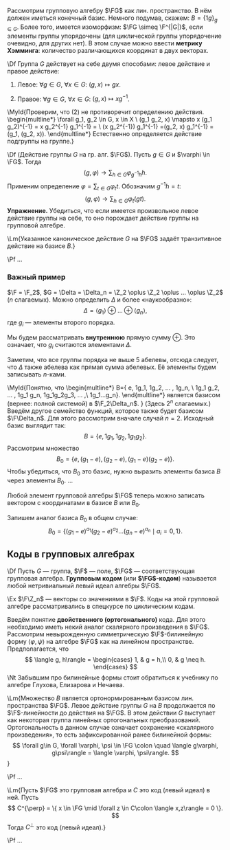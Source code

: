 Рассмотрим групповую алгебру $\FG$ как лин. пространство. В нём должен
иметься конечный базис. Немного подумав, скажем: $B = \{1g \}_{g \in G}$.
Более того, имеется изоморфизм: $\FG \simeq \F^{|G|}$, если элементы
группы упорядочены (для циклической группы упорядочение очевидно, для 
других нет). В этом случае можно ввести **метрику Хэмминга**: 
количество различающихся координат в двух векторах.

\Df Группа $G$ действует на себе двумя способами: левое действие и
правое действие:

1. Левое: $\forall g \in G$, $\forall x \in G$: $(g,x) \mapsto gx$.

2. Правое: $\forall g \in G$, $\forall x \in G$: $(g,x) \mapsto xg^{-1}$.

\MyId{Проверим, что (2) не противоречит определению действия.
\begin{multline*}
	\forall g_1, g_2 \in G, x \in X	\\
	(g_1 g_2, x) \mapsto x (g_1 g_2)^{-1} = x g_2^{-1} g_1^{-1} = \\
	(x g_2^{-1}) g_1^{-1} =(g_2, x) g_1^{-1} = (g_1, (g_2, x)).
\end{multline*}
Естественно определяется действие подгруппы на группе.}

\Df (Действие группы $G$ на гр. алг. $\FG$). Пусть $g \in G$ и $\varphi
\in \FG$. Тогда
$$
	(g, \varphi) \to \sum_{h \in G} \varphi_{g^{-1}h} h.
$$
Применим определение $\varphi = \sum_{t \in G} \varphi_t t$. Обозначим
$g^{-1} h = t$:
$$
	(g, \varphi) \to \sum_{h \in G} \varphi_{t} (gt).
$$
**Упражнение.** Убедиться, что если имеется произвольное левое действие 
группы на себе, то оно порождает действие группы на групповой алгебре.

\Lm{Указанное каноническое действие $G$ на $\FG$ задаёт транзитивное 
действие на базисе $B$.}

\Pf …

### Важный пример

$\F = \F_2$, $G = \Delta = \Delta_n = \Z_2 \oplus \Z_2 \oplus …  \oplus \Z_2$
($n$ слагаемых). Можно определить $\Delta$ и более «наукообразно»:
$$
	\Delta = \langle g_1\rangle \oplus … \oplus \langle g_n\rangle,
$$
где $g_i$ — элементы второго порядка.

Мы будем рассматривать **внутреннюю** прямую сумму ${\oplus}$. Это означает, 
что $g_i$ считаются элементами $\Delta$.

Заметим, что все группы порядка не выше 5 абелевы, отсюда следует, что
$\Delta$ также абелева как прямая сумма абелевых. Её элементы будем 
записывать $n$-ками.

\MyId{Понятно, что 
\begin{multline*}
	B=\{ e, 1g_1, 1g_2, … , 1g_n, \\
		1g_1 g_2, … , 1g_1 g_n, 1g_1g_2g_3, … ,\\
		1g_1…g_n\}.
\end{multline*}
является базисом (вернее: полной системой) в $\F_2\Delta_n$. }
(Здесь $2^n$ слагаемых.) Введём другое
семейство функций, которое также будет базисом $\F\Delta_n$. Для этого
рассмотрим вначале случай $n = 2$. Исходный базис выглядит так:
$$
	B = \{e, 1g_1, 1g_2, 1g_1g_2 \}.
$$
Рассмотрим множество
$$
	B_0 = \{e, (g_1 - e), (g_2 - e), (g_1 - e)(g_2 - e) \}.
$$
Чтобы убедиться, что $B_0$ это базис, нужно выразить элементы базиса 
$B$ через элементы $B_0$. …

Любой элемент групповой алгебры $\FG$ теперь можно записать вектором с
координатами в базисе $B$ или $B_0$. 

Запишем аналог базиса $B_0$ в общем случае:
$$
	B_0 = \{   (g_1 - e)^{a_1} (g_2 - e)^{a_2} … (g_n - e)^{a_n} 
		\mid a_i = 0, 1 \}.
$$

## Коды в групповых алгебрах

\Df Пусть $G$ — группа, $\F$ — поле, $\FG$ — соответствующая групповая 
алгебра. **Групповым кодом** (или **$\FG$-кодом**) называется любой
нетривиальный левый идеал алгебры $\FG$.

\Ex $\F\Z_n$ — векторы со значениями в $\F$. Коды на этой групповой
алгебре рассматривались в спецкурсе по циклическим кодам.

Введём понятие **двойственного (ортогонального)** кода. Для этого
необходимо иметь некий аналог скалярного произведения в $\FG$.
Рассмотрим невырожденную симметрическую $\F$-билинейную форму 
$\langle \varphi, \psi\rangle$ на алгебре
$\FG$ как на линейном пространстве.
Предполагается, что
$$
	\langle g, h\rangle =
	\begin{cases}
		1, & g = h,\\
		0, & g \neq h.
	\end{cases}
$$
\Nt Забывшим про билинейные формы стоит обратиться к учебнику по
алгебре Глухова, Елизарова и Нечаева.

\Lm{Множество $B$ является ортонормированным базисом лин. пространства
$\FG$. Левое действие группы $G$ на $B$ продолжается по $\F$-линейности
до действия на $\FG$. В этом действии $G$ выступает как некоторая
группа линейных ортогональных преобразований. Ортогональность в данном
случае означает сохранение «скалярного произведения», то есть 
зафиксированной ранее билинейной формы:
$$
	\forall g\in G, \forall \varphi, \psi \in \FG \colon \quad 
	\langle g\varphi, g\psi\rangle = \langle \varphi, \psi\rangle.
$$}

\Pf …

\Lm{Пусть $\FG$ это групповая алгебра и $C$ это код (левый идеал) в ней.
Пусть
$$
	C^{\perp} = \{ x \in \FG \mid \forall z \in C\colon \langle x,z\rangle = 0 \}.
$$
Тогда $C^{\perp}$ это код (левый идеал).}

\Pf …
